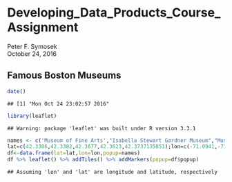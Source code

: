 # Developing_Data_Products_Course_Assignment
Peter F. Symosek  
October 24, 2016  



## Famous Boston Museums


```r
date()
```

```
## [1] "Mon Oct 24 23:02:57 2016"
```

```r
library(leaflet)
```

```
## Warning: package 'leaflet' was built under R version 3.3.1
```

```r
names <- c('Museum of Fine Arts',"Isabella Stewart Gardner Museum","Museum of Science","MIT Museum","Harvard Museum of Natural History")
lat=c(42.3386,42.3382,42.3677,42.3623,42.3737135051);lon=c(-71.0941,-71.0991,-71.0709,-71.0975, -71.1093312293)
df<-data.frame(lat=lat,lon=lon,popup=names)
df %>% leaflet() %>% addTiles() %>% addMarkers(popup=df$popup)
```

```
## Assuming 'lon' and 'lat' are longitude and latitude, respectively
```

<!--html_preserve--><div id="htmlwidget-10f79ce630118d89dba9" style="width:672px;height:480px;" class="leaflet html-widget"></div>
<script type="application/json" data-for="htmlwidget-10f79ce630118d89dba9">{"x":{"calls":[{"method":"addTiles","args":["http://{s}.tile.openstreetmap.org/{z}/{x}/{y}.png",null,null,{"minZoom":0,"maxZoom":18,"maxNativeZoom":null,"tileSize":256,"subdomains":"abc","errorTileUrl":"","tms":false,"continuousWorld":false,"noWrap":false,"zoomOffset":0,"zoomReverse":false,"opacity":1,"zIndex":null,"unloadInvisibleTiles":null,"updateWhenIdle":null,"detectRetina":false,"reuseTiles":false,"attribution":"&copy; <a href=\"http://openstreetmap.org\">OpenStreetMap\u003c/a> contributors, <a href=\"http://creativecommons.org/licenses/by-sa/2.0/\">CC-BY-SA\u003c/a>"}]},{"method":"addMarkers","args":[[42.3386,42.3382,42.3677,42.3623,42.3737135051],[-71.0941,-71.0991,-71.0709,-71.0975,-71.1093312293],null,null,null,{"clickable":true,"draggable":false,"keyboard":true,"title":"","alt":"","zIndexOffset":0,"opacity":1,"riseOnHover":false,"riseOffset":250},["Museum of Fine Arts","Isabella Stewart Gardner Museum","Museum of Science","MIT Museum","Harvard Museum of Natural History"],null,null]}],"limits":{"lat":[42.3382,42.3737135051],"lng":[-71.1093312293,-71.0709]}},"evals":[],"jsHooks":[]}</script><!--/html_preserve-->

